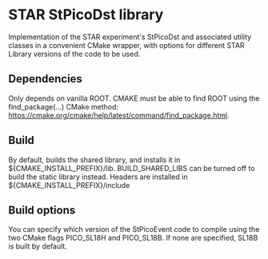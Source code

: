 # STAR StPicoDst library

Implementation of the STAR experiment's StPicoDst and associated utility classes in a convenient CMake wrapper, with options for different STAR Library versions of the code to be used.

## Dependencies

Only depends on vanilla ROOT. CMAKE must be able to find ROOT using the find_package(...) CMake method: https://cmake.org/cmake/help/latest/command/find_package.html. 

## Build 

By default, builds the shared library, and installs it in ${CMAKE_INSTALL_PREFIX}/lib. BUILD_SHARED_LIBS can be turned off to build the static library instead. Headers are installed in ${CMAKE_INSTALL_PREFIX}/include

## Build options

You can specify which version of the StPicoEvent code to compile using the two CMake flags PICO_SL18H and PICO_SL18B. If none are specified, SL18B is built by default.